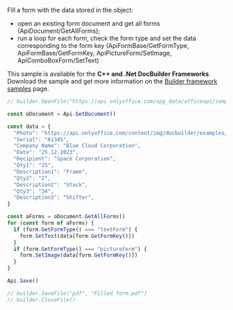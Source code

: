 Fill a form with the data stored in the object:

- open an existing form document and get all forms (ApiDocument/GetAllForms);
- run a loop for each form, check the form type and set the data corresponding to the form key (ApiFormBase/GetFormType,  ApiFormBase/GetFormKey, ApiPictureForm/SetImage, ApiComboBoxForm/SetText)

This sample is available for the **C++ and .Net DocBuilder Frameworks**.
Download the sample and get more information on the [Builder framework samples](../../../../Document%20Builder/Builder%20Framework/Builder%20framework%20samples/index.md) page.

```ts document-builder={"documentType": "pdf", "editorConfig": {"customization": {"zoom": 60}}}
// builder.OpenFile("https://api.onlyoffice.com/app_data/officeapi/sample-files/empty_form.pdf")

const oDocument = Api.GetDocument()

const data = {
  "Photo": "https://api.onlyoffice.com/content/img/docbuilder/examples/blue_cloud.png",
  "Serial": "A1345",
  "Company Name": "Blue Cloud Corporation",
  "Date": "25.12.2023",
  "Recipient": "Space Corporation",
  "Qty1": "25",
  "Description1": "Frame",
  "Qty2": "2",
  "Description2": "Stack",
  "Qty3": "34",
  "Description3": "Shifter",
}

const aForms = oDocument.GetAllForms()
for (const form of aForms) {
  if (form.GetFormType() === "textForm") {
    form.SetText(data[form.GetFormKey()])
  }
  if (form.GetFormType() === "pictureForm") {
    form.SetImage(data[form.GetFormKey()])
  }
}

Api.Save()

// builder.SaveFile("pdf", "Filled form.pdf")
// builder.CloseFile()
```
